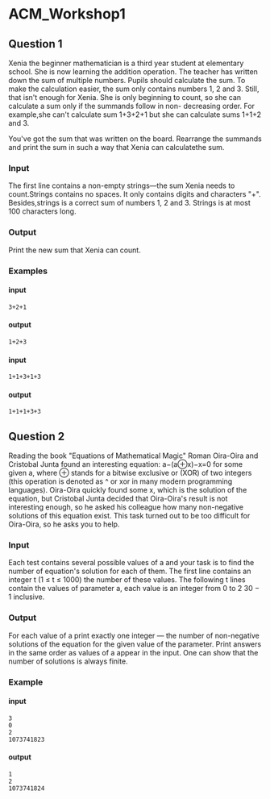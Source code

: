 # ACM_Workshop1

## Question 1

Xenia the beginner mathematician is a third year student at elementary school. She is now learning the addition operation. The teacher has written down the sum of multiple numbers. Pupils should calculate the sum. To make the calculation easier, the sum only contains numbers 1, 2 and 3. Still, that isn't enough for Xenia. She is only beginning to count, so she can calculate a sum  only if the summands follow in non- decreasing order. For example,she can't calculate sum 1+3+2+1 but she can calculate sums 1+1+2 and 3.

You've got the sum that was written on the board. Rearrange the summands and print the sum in such a way that Xenia can calculatethe sum.

### Input
The first line contains a non-empty strings—the sum Xenia needs to count.Strings contains no spaces. It only contains digits and characters "+". Besides,strings is a correct sum of numbers 1, 2 and 3. Strings is at most 100 characters long.

### Output
Print the new sum that Xenia can count.

### Examples

#### input
```
3+2+1
```
#### output
```
1+2+3
```
#### input
```
1+1+3+1+3
```
#### output
```
1+1+1+3+3
```

## Question 2

Reading the book "Equations of Mathematical Magic" Roman Oira-Oira and Cristobal Junta found an interesting equation: a−(a⊕x)−x=0 for some given a, where ⊕ stands for a bitwise exclusive or (XOR) of two integers (this operation is denoted as ^ or xor in many modern programming languages). Oira-Oira quickly found some x, which is the solution of the equation, but Cristobal Junta decided that Oira-Oira's result is not interesting enough, so he asked his colleague how many non-negative solutions of this equation exist. This task turned out to be too difficult for Oira-Oira, so he asks you to help.

### Input

Each test contains several possible values of a and your task is to find the number of equation's solution for each of them. The first line contains an integer t (1 ≤ t ≤
1000) the number of these values. The following t lines contain the values of parameter a, each value is an integer from 0 to 2 30 − 1 inclusive.

### Output

For each value of a print exactly one integer — the number of non-negative solutions of the equation for the given value of the parameter. Print answers in the same order as
values of a appear in the input. One can show that the number of solutions is always finite.

### Example

#### input
```
3
0
2
1073741823
```
#### output
```
1
2
1073741824
```